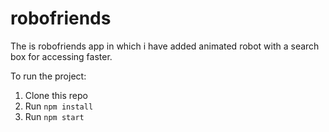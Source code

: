 # robofriends
The is robofriends app in which i have added  animated robot with a  search box for accessing faster.


To run the project:

1. Clone this repo
2. Run `npm install`
3. Run `npm start`
